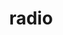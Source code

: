 ---
layout: smileys&emotion
title: radio
emoji: radio
permalink: 📻.html
image: assets/img/3moji/radio.png
---